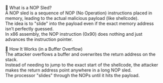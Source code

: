 🔹 What is a NOP Sled?         
A NOP sled is a sequence of NOP (No Operation) instructions placed in memory, leading to the actual malicious payload (like shellcode).    
    The idea is to "slide" into the payload even if the exact memory address isn’t perfectly guessed.   
    In x86 assembly, the NOP instruction (0x90) does nothing and just advances the instruction pointer.

🔹 How It Works (in a Buffer Overflow)   
The attacker overflows a buffer and overwrites the return address on the stack.    
    Instead of needing to jump to the exact start of the shellcode, the attacker makes the return address point anywhere in a long NOP sled.    
    The processor "slides" through the NOPs until it hits the payload.    
